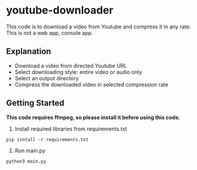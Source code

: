 # youtube-downloader

This code is to download a video from Youtube and compress it in any rate. This is not a web app, console app.

## Explanation

- Download a video from directed Youtube URL
- Select downloading style: entire video or audio only
- Select an output directory
- Compress the downloaded video in selected compression rate

## Getting Started

**This code requires ffmpeg, so please install it before using this code.**

1. Install required libraries from requirements.txt

```
pip isntall -r requirements.txt
```

2. Run main.py

```
python3 main.py
```
